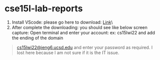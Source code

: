 # cse15l-lab-reports
1. Install VScode:
please go here to download: 
[Link](https://code.visualstudio.com/)\
2. After complete the downloading: you should see like below screen capture:
Open terminal and enter your account: ex: cs15lwi22 and add the ending of the domain
> cs15lwi22@ieng6.ucsd.edu
and enter your password as required.
I lost here because I am not sure if it is the IT issue. 
